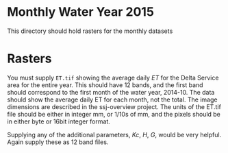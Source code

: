 # Monthly Water Year 2015

This directory should hold rasters for the monthly datasets

# Rasters

You must supply ```ET.tif``` showing the average daily _ET_ for the Delta Service area for the entire year.  This should have 12 bands, and the first band should correspond to the first month of the water year, 2014-10.  The data should show the average daily ET for each month, not the total.  The image dimensions are described in the ssj-overview project.  The units of the ET.tif file should be either in integer mm, or 1/10s of mm, and the pixels should be in either byte or 16bit integer format. 

Supplying any of the additional parameters, _Kc_, _H_, _G_, would be very helpful.  Again supply these as 12 band files.

